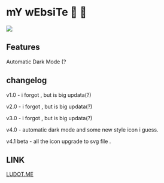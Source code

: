 # mY wEbsiTe :zany_face: :zany_face: 

[](https://)



![](https://i.imgur.com/jTsY85z.png)



## Features

Automatic Dark Mode (?

## changelog

v1.0 - i forgot , but is big updata(?)

v2.0 - i forgot , but is big updata(?)

v3.0 - i forgot , but is big updata(?)


v4.0 - automatic dark mode and some new style icon i guess.

v4.1 beta - all the icon upgrade to svg file . 

## LINK

[LUDOT.ME](https://LUDOT.ME)

